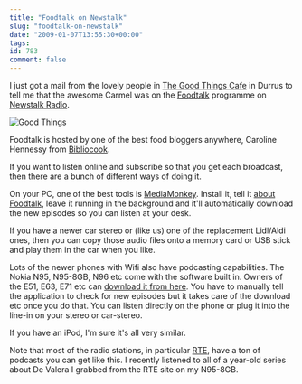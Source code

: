 ```yaml
---
title: "Foodtalk on Newstalk"
slug: "foodtalk-on-newstalk"
date: "2009-01-07T13:55:30+00:00"
tags:
id: 783
comment: false
---
```


I just got a mail from the lovely people in [The Good Things Cafe](http://www.thegoodthingscafe.com/) in Durrus to tell me that the awesome Carmel was on the [Foodtalk](http://newstalk.ie/newstalk/programmes/37/foodtalk.html) programme on [Newstalk Radio](http://newstalk.ie/).

![](http://www.thegoodthingscafe.com/img/gtc_outside.jpg "Good Things")

Foodtalk is hosted by one of the best food bloggers anywhere, Caroline Hennessy from [Bibliocook](http://www.bibliocook.com/).

If you want to listen online and subscribe so that you get each broadcast, then there are a bunch of different ways of doing it.

On your PC, one of the best tools is [MediaMonkey](http://www.mediamonkey.com/). Install it, tell it [about Foodtalk](http://newstalk.ie/newstalk/podcasts.html), leave it running in the background and it'll automatically download the new episodes so you can listen at your desk.

If you have a newer car stereo or (like us) one of the replacement Lidl/Aldi ones, then you can copy those audio files onto a memory card or USB stick and play them in the car when you like.

Lots of the newer phones with Wifi also have podcasting capabilities. The Nokia N95, N95-8GB, N96 etc come with the software built in. Owners of the E51, E63, E71 etc can [download it from here](http://europe.nokia.com/A41107006). You have to manually tell the application to check for new episodes but it takes care of the download etc once you do that. You can listen directly on the phone or plug it into the line-in on your stereo or car-stereo.

If you have an iPod, I'm sure it's all very similar.

Note that most of the radio stations, in particular [RTE](http://www.rte.ie/radio/podcast/), have a ton of podcasts you can get like this. I recently listened to all of a year-old series about De Valera I grabbed from the RTE site on my N95-8GB.
